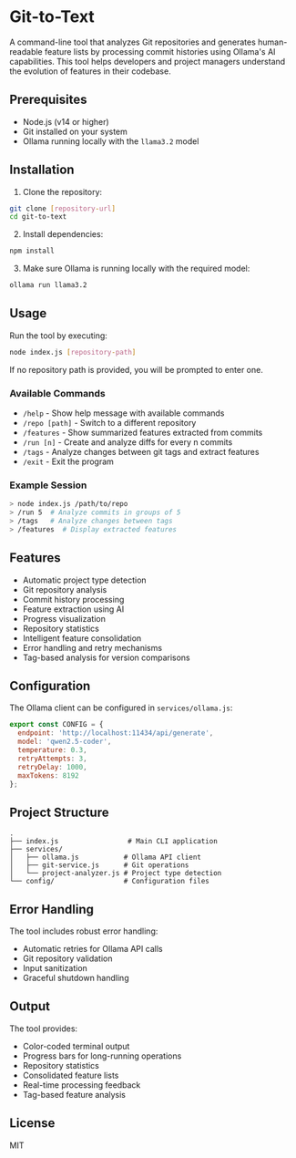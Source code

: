 # Git-to-Text

A command-line tool that analyzes Git repositories and generates human-readable feature lists by processing commit histories using Ollama's AI capabilities. This tool helps developers and project managers understand the evolution of features in their codebase.

## Prerequisites

- Node.js (v14 or higher)
- Git installed on your system
- Ollama running locally with the `llama3.2` model

## Installation

1. Clone the repository:
```bash
git clone [repository-url]
cd git-to-text
```

2. Install dependencies:
```bash
npm install
```

3. Make sure Ollama is running locally with the required model:
```bash
ollama run llama3.2
```

## Usage

Run the tool by executing:

```bash
node index.js [repository-path]
```

If no repository path is provided, you will be prompted to enter one.

### Available Commands

- `/help` - Show help message with available commands
- `/repo [path]` - Switch to a different repository
- `/features` - Show summarized features extracted from commits
- `/run [n]` - Create and analyze diffs for every n commits
- `/tags` - Analyze changes between git tags and extract features
- `/exit` - Exit the program

### Example Session

```bash
> node index.js /path/to/repo
> /run 5  # Analyze commits in groups of 5
> /tags   # Analyze changes between tags
> /features  # Display extracted features
```

## Features

- Automatic project type detection
- Git repository analysis
- Commit history processing
- Feature extraction using AI
- Progress visualization
- Repository statistics
- Intelligent feature consolidation
- Error handling and retry mechanisms
- Tag-based analysis for version comparisons

## Configuration

The Ollama client can be configured in `services/ollama.js`:

```javascript
export const CONFIG = {
  endpoint: 'http://localhost:11434/api/generate',
  model: 'qwen2.5-coder',
  temperature: 0.3,
  retryAttempts: 3,
  retryDelay: 1000,
  maxTokens: 8192
};
```

## Project Structure

```
.
├── index.js                 # Main CLI application
├── services/
│   ├── ollama.js           # Ollama API client
│   ├── git-service.js      # Git operations
│   └── project-analyzer.js # Project type detection
└── config/                 # Configuration files
```

## Error Handling

The tool includes robust error handling:
- Automatic retries for Ollama API calls
- Git repository validation
- Input sanitization
- Graceful shutdown handling

## Output

The tool provides:
- Color-coded terminal output
- Progress bars for long-running operations
- Repository statistics
- Consolidated feature lists
- Real-time processing feedback
- Tag-based feature analysis

## License

MIT
